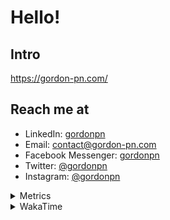 # Hello!

## Intro

<https://gordon-pn.com/>

## Reach me at

- LinkedIn: [gordonpn](https://www.linkedin.com/in/gordonpn/)
- Email: [contact@gordon-pn.com](mailto:contact@gordon-pn.com)
- Facebook Messenger: [gordonpn](https://www.messenger.com/t/Gordonpn)
- Twitter: [@gordonpn](https://twitter.com/Gordonpn)
- Instagram: [@gordonpn](https://www.instagram.com/gordonpn/)

<details>
  <summary>Metrics</summary>

  <img align="center" src="https://github.com/gordonpn/gordonpn/blob/master/github-metrics.svg" alt="GitHub Metrics">

</details>

<details>
  <summary>WakaTime</summary>

  <!--START_SECTION:waka-->
📊 **This Week I Spent My Time On** 

```text
💬 Programming Languages: 
Other                    28 hrs 55 mins      ███████████████████████░░   93.16 % 
Java                     52 mins             █░░░░░░░░░░░░░░░░░░░░░░░░   02.81 % 
XML                      32 mins             ░░░░░░░░░░░░░░░░░░░░░░░░░   01.73 % 
TypeScript               21 mins             ░░░░░░░░░░░░░░░░░░░░░░░░░   01.17 % 
Brazil Dependency Config 8 mins              ░░░░░░░░░░░░░░░░░░░░░░░░░   00.45 % 

🔥 Editors: 
Chrome                   18 hrs 38 mins      ███████████████░░░░░░░░░░   60.02 % 
Slack                    4 hrs 1 min         ███░░░░░░░░░░░░░░░░░░░░░░   12.97 % 
Messages                 2 hrs 48 mins       ██░░░░░░░░░░░░░░░░░░░░░░░   09.03 % 
IntelliJ IDEA            2 hrs 6 mins        ██░░░░░░░░░░░░░░░░░░░░░░░   06.79 % 
iTerm2                   1 hr 32 mins        █░░░░░░░░░░░░░░░░░░░░░░░░   04.97 % 
```


 Last Updated on 31/08/2025 10:22:59 UTC
<!--END_SECTION:waka-->
</details>
